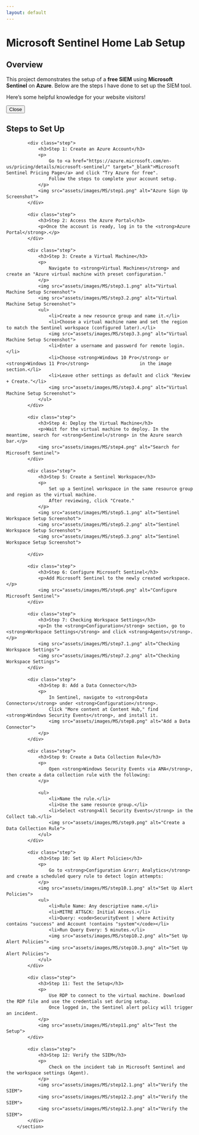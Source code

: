 ```yaml
---
layout: default
---
```


# Microsoft Sentinel Home Lab Setup 

<section class="overview">
            <h2>Overview</h2>
            <p>This project demonstrates the setup of a <b>free SIEM</b> using <b>Microsoft Sentinel</b> on <b>Azure</b>. Below are the steps I have done to set up the SIEM tool.</p>
        </section>
		
<div id="floating-bubble">
    <div id="bubble-content">
        <p>Here’s some helpful knowledge for your website visitors!</p>
        <button id="close-bubble">Close</button>
    </div>
</div>

		
<section class="steps">
            <h2>Steps to Set Up</h2>
            
            <div class="step">
                <h3>Step 1: Create an Azure Account</h3>
                <p>
                    Go to <a href="https://azure.microsoft.com/en-us/pricing/details/microsoft-sentinel/" target="_blank">Microsoft Sentinel Pricing Page</a> and click "Try Azure for free". 
                    Follow the steps to complete your account setup.
                </p>
                <img src="assets/images/MS/step1.png" alt="Azure Sign Up Screenshot">
            </div>
            
            <div class="step">
                <h3>Step 2: Access the Azure Portal</h3>
                <p>Once the account is ready, log in to the <strong>Azure Portal</strong>.</p>
            </div>

            <div class="step">
                <h3>Step 3: Create a Virtual Machine</h3>
                <p>
                    Navigate to <strong>Virtual Machines</strong> and create an "Azure virtual machine with preset configuration."
                </p>
				<img src="assets/images/MS/step3.1.png" alt="Virtual Machine Setup Screenshot">
				<img src="assets/images/MS/step3.2.png" alt="Virtual Machine Setup Screenshot">
                <ul>
                    <li>Create a new resource group and name it.</li>
                    <li>Choose a virtual machine name and set the region to match the Sentinel workspace (configured later).</li>
                    <img src="assets/images/MS/step3.3.png" alt="Virtual Machine Setup Screenshot">
					<li>Enter a username and password for remote login.</li>
                    <li>Choose <strong>Windows 10 Pro</strong> or <strong>Windows 11 Pro</strong>					in the image section.</li>
                    <li>Leave other settings as default and click "Review + Create."</li>
					<img src="assets/images/MS/step3.4.png" alt="Virtual Machine Setup Screenshot">
                </ul>
            </div>
            
            <div class="step">
                <h3>Step 4: Deploy the Virtual Machine</h3>
                <p>Wait for the virtual machine to deploy. In the meantime, search for <strong>Sentinel</strong> in the Azure search bar.</p>
				<img src="assets/images/MS/step4.png" alt="Search for Microsoft Sentinel">
			</div>
            
            <div class="step">
                <h3>Step 5: Create a Sentinel Workspace</h3>
                <p>
                    Set up a Sentinel workspace in the same resource group and region as the virtual machine.
                    After reviewing, click "Create."
                </p>
                <img src="assets/images/MS/step5.1.png" alt="Sentinel Workspace Setup Screenshot">
				<img src="assets/images/MS/step5.2.png" alt="Sentinel Workspace Setup Screenshot">
				<img src="assets/images/MS/step5.3.png" alt="Sentinel Workspace Setup Screenshot">
				
            </div>
            
            <div class="step">
                <h3>Step 6: Configure Microsoft Sentinel</h3>
                <p>Add Microsoft Sentinel to the newly created workspace.</p>
				<img src="assets/images/MS/step6.png" alt="Configure Microsoft Sentinel">
            </div>
            
            <div class="step">
                <h3>Step 7: Checking Workspace Settings</h3>
                <p>In the <strong>Configuration</strong> section, go to <strong>Workspace Settings</strong> and click <strong>Agents</strong>.</p>
				<img src="assets/images/MS/step7.1.png" alt="Checking Workspace Settings">
				<img src="assets/images/MS/step7.2.png" alt="Checking Workspace Settings">
			</div>
            
            <div class="step">
                <h3>Step 8: Add a Data Connector</h3>
                <p>
                    In Sentinel, navigate to <strong>Data Connectors</strong> under <strong>Configuration</strong>. 
                    Click "More content at Content Hub," find <strong>Windows Security Events</strong>, and install it.
					<img src="assets/images/MS/step8.png" alt="Add a Data Connector">
                </p>
            </div>
            
            <div class="step">
                <h3>Step 9: Create a Data Collection Rule</h3>
                <p>
                    Open <strong>Windows Security Events via AMA</strong>, then create a data collection rule with the following:
                </p>
				
                <ul>
                    <li>Name the rule.</li>
                    <li>Use the same resource group.</li>
                    <li>Select <strong>All Security Events</strong> in the Collect tab.</li>
					<img src="assets/images/MS/step9.png" alt="Create a Data Collection Rule">
                </ul>
            </div>
            
            <div class="step">
                <h3>Step 10: Set Up Alert Policies</h3>
                <p>
                    Go to <strong>Configuration &rarr; Analytics</strong> and create a scheduled query rule to detect login attempts:
                </p>
				<img src="assets/images/MS/step10.1.png" alt="Set Up Alert Policies">
                <ul>
                    <li>Rule Name: Any descriptive name.</li>
                    <li>MITRE ATT&CK: Initial Access.</li>
                    <li>Query: <code>SecurityEvent | where Activity contains "success" and Account !contains "system"</code></li>
                    <li>Run Query Every: 5 minutes.</li>
					<img src="assets/images/MS/step10.2.png" alt="Set Up Alert Policies">
					<img src="assets/images/MS/step10.3.png" alt="Set Up Alert Policies">
                </ul>
            </div>
            
            <div class="step">
                <h3>Step 11: Test the Setup</h3>
                <p>
                    Use RDP to connect to the virtual machine. Download the RDP file and use the credentials set during setup.
                    Once logged in, the Sentinel alert policy will trigger an incident.
                </p>
                <img src="assets/images/MS/step11.png" alt="Test the Setup">
            </div>
			
			<div class="step">
                <h3>Step 12: Verify the SIEM</h3>
                <p>
                    Check on the incident tab in Microsoft Sentinel and the workspace settings (Agent).
                </p>
                <img src="assets/images/MS/step12.1.png" alt="Verify the SIEM">
				<img src="assets/images/MS/step12.2.png" alt="Verify the SIEM">
				<img src="assets/images/MS/step12.3.png" alt="Verify the SIEM">
            </div>
        </section>

